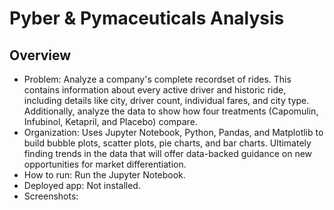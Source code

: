 # Pyber & Pymaceuticals Analysis
## Overview
- Problem: Analyze a company's complete recordset of rides. This contains information about every active driver and historic ride, including details like city, driver count, individual fares, and city type. Additionally, analyze the data to show how four treatments (Capomulin, Infubinol, Ketapril, and Placebo) compare.
- Organization: Uses Jupyter Notebook, Python, Pandas, and Matplotlib to build bubble plots, scatter plots, pie charts, and bar charts. Ultimately finding trends in the data that will offer data-backed guidance on new opportunities for market differentiation.
- How to run: Run the Jupyter Notebook.
- Deployed app: Not installed.
- Screenshots:
